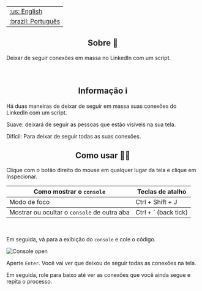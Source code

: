 <table align="flex">
 <tr><td><a href="https://github.com/isyuricunha/linkedin-mass-unfollow/blob/main/readme.md">:us: English</a></td></tr>
 <tr><td><a href="https://github.com/isyuricunha/linkedin-mass-unfollow/blob/main/readme-pt-br.md">:brazil: Português</a></td></tr>
</table>

### <h2 align="center"> Sobre 📄 </h2>

Deixar de seguir conexões em massa no LinkedIn com um script.<br><br><br>

### <h2 align="center"> Informação ℹ </h2>

Há duas maneiras de deixar de seguir em massa suas conexões do LinkedIn com um script.

Suave: deixará de seguir as pessoas que estão visíveis na sua tela.

Difícil: Para deixar de seguir todas as suas conexões.

### <h2 align="center"> Como usar 👨‍💻 </h2>

Clique com o botão direito do mouse em qualquer lugar da tela e clique em Inspecionar.

<table>
<thead>
<tr>
<th>Como mostrar o <code>console</code></th>
<th>Teclas de atalho</th>
</tr>
</thead>
<tbody>
<tr>
<td>Modo de foco</td>
<td>Ctrl + Shift + J</td>
</tr>
</tbody>
<tbody>
<tr>
<td>Mostrar ou ocultar o <code>console</code> de outra aba</td>
<td>Ctrl + ` (back tick)</td>
</tr>
</tbody>
</table>
<br>

Em seguida, vá para a exibição do <code>console</code> e cole o código.

![Console open](https://balsamiq.com/assets/support/faqs/chrome_dev_02.png)<br>

Aperte <code>Enter</code>. Você vai ver que deixou de seguir todas as conexões na tela.

Em seguida, role para baixo até ver as conexões que você ainda segue e repita o processo.
